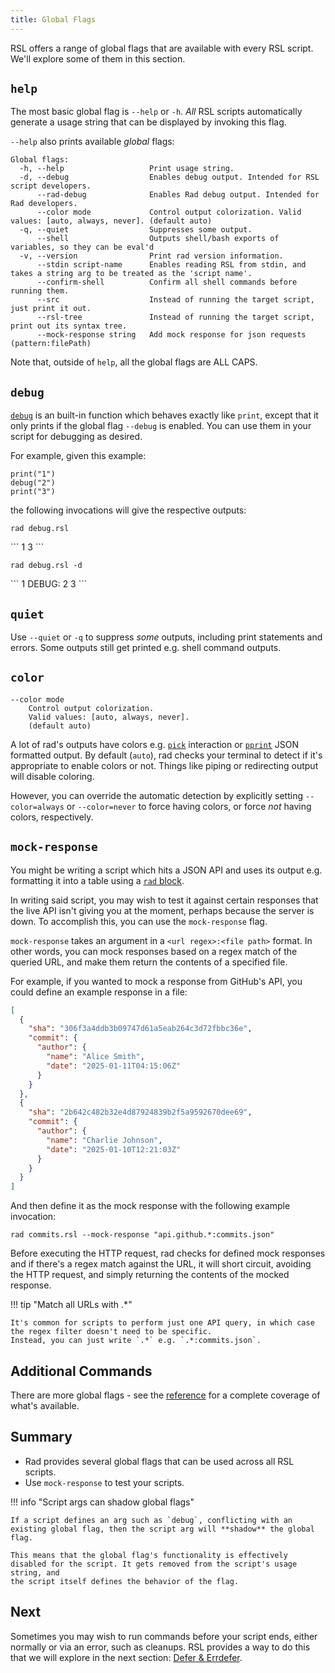 ```yaml
---
title: Global Flags
---
```


RSL offers a range of global flags that are available with every RSL script. We'll explore some of them in this section.

## `help`

The most basic global flag is `--help` or `-h`. *All* RSL scripts automatically generate a usage string that can be displayed by invoking this flag.

`--help` also prints available *global* flags:

```
Global flags:
  -h, --help                   Print usage string.
  -d, --debug                  Enables debug output. Intended for RSL script developers.
      --rad-debug              Enables Rad debug output. Intended for Rad developers.
      --color mode             Control output colorization. Valid values: [auto, always, never]. (default auto)
  -q, --quiet                  Suppresses some output.
      --shell                  Outputs shell/bash exports of variables, so they can be eval'd
  -v, --version                Print rad version information.
      --stdin script-name      Enables reading RSL from stdin, and takes a string arg to be treated as the 'script name'.
      --confirm-shell          Confirm all shell commands before running them.
      --src                    Instead of running the target script, just print it out.
      --rsl-tree               Instead of running the target script, print out its syntax tree.
      --mock-response string   Add mock response for json requests (pattern:filePath)
```

[//]: # (todo script something to keep the above blob in check)

Note that, outside of `help`, all the global flags are ALL CAPS.

## `debug`

[`debug`](../reference/functions.md#debug) is an built-in function which behaves exactly like `print`, except that it only prints if the global flag `--debug` is enabled. You can use them in your script for debugging as desired.

For example, given this example:

```rad title="debug.rsl"
print("1")
debug("2")
print("3")
```

the following invocations will give the respective outputs:

```
rad debug.rsl
```

<div class="result">
```
1
3
```
</div>

```
rad debug.rsl -d
```

<div class="result">
```
1
DEBUG: 2
3
```
</div>

## `quiet`

Use `--quiet` or `-q` to suppress *some* outputs, including print statements and errors. Some outputs still get printed e.g. shell command outputs.

## `color`

```
--color mode
    Control output colorization.
    Valid values: [auto, always, never].
    (default auto)
```

A lot of rad's outputs have colors e.g. [`pick`](../reference/functions.md#pick) interaction or [`pprint`](../reference/functions.md#pprint) JSON formatted output.
By default (`auto`), rad checks your terminal to detect if it's appropriate to enable colors or not. Things like piping or redirecting output will disable coloring.

However, you can override the automatic detection by explicitly setting `--color=always` or `--color=never` to force having colors, or force *not* having colors, respectively. 

## `mock-response`

You might be writing a script which hits a JSON API and uses its output e.g. formatting it into a table using a [`rad` block](./rad-blocks.md).

In writing said script, you may wish to test it against certain responses that the live API isn't giving you at the moment, perhaps because the server is down. To accomplish this, you can use the `mock-response` flag.

`mock-response` takes an argument in a `<url regex>:<file path>` format.
In other words, you can mock responses based on a regex match of the queried URL, and make them return the contents of a specified file.

For example, if you wanted to mock a response from GitHub's API, you could define an example response in a file:

```json title="commits.json"
[
  {
    "sha": "306f3a4ddb3b09747d61a5eab264c3d72fbbc36e",
    "commit": {
      "author": {
        "name": "Alice Smith",
        "date": "2025-01-11T04:15:06Z"
      }
    }
  },
  {
    "sha": "2b642c482b32e4d87924839b2f5a9592670dee69",
    "commit": {
      "author": {
        "name": "Charlie Johnson",
        "date": "2025-01-10T12:21:03Z"
      }
    }
  }
]
```

And then define it as the mock response with the following example invocation:

```shell
rad commits.rsl --mock-response "api.github.*:commits.json"
```

Before executing the HTTP request, rad checks for defined mock responses and if there's a regex match against the URL, it will short circuit,
avoiding the HTTP request, and simply returning the contents of the mocked response.

!!! tip "Match all URLs with .*"

    It's common for scripts to perform just one API query, in which case the regex filter doesn't need to be specific.
    Instead, you can just write `.*` e.g. `.*:commits.json`.

[//]: # (todo can be set several times?)

## Additional Commands

There are more global flags - see the [reference](../reference/global-flags.md) for a complete coverage of what's available.

## Summary

- Rad provides several global flags that can be used across all RSL scripts.
- Use `mock-response` to test your scripts.

!!! info "Script args can shadow global flags"

    If a script defines an arg such as `debug`, conflicting with an existing global flag, then the script arg will **shadow** the global flag.

    This means that the global flag's functionality is effectively disabled for the script. It gets removed from the script's usage string, and
    the script itself defines the behavior of the flag.

## Next

Sometimes you may wish to run commands before your script ends, either normally or via an error, such as cleanups.
RSL provides a way to do this that we will explore in the next section: [Defer & Errdefer](./defer-errdefer.md).
